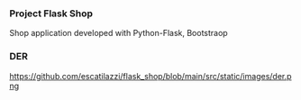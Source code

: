 ### Project Flask Shop
Shop application developed with Python-Flask, Bootstraop

### DER
https://github.com/escatilazzi/flask_shop/blob/main/src/static/images/der.png
